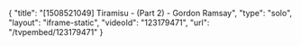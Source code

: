 {
    "title": "[1508521049] Tiramisu - (Part 2) - Gordon Ramsay",
    "type": "solo",
    "layout": "iframe-static",
    "videoId": "123179471",
    "url": "\/tvpembed\/123179471"
}